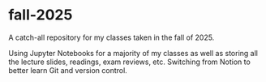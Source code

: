 # fall-2025

A catch-all repository for my classes taken in the fall of 2025.

Using Jupyter Notebooks for a majority of my classes as well as storing all the lecture slides, readings, exam reviews, etc. Switching from Notion to better learn Git and version control.